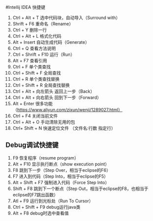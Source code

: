 #Intellij IDEA 快捷键

1. Ctrl + Alt + T       选中代码块，自动导入（Surround with）
2. Shrift + F6          重命名（Rename）
3. Ctrl + Y             删除一行
4. Ctrl + Alt + L       格式化代码
5. Alt + Insert         自动生成代码（Generate）
6. Ctrl + Q             查看方法说明
7. Ctrl + Shrift + F10  运行（Run）
8. Alt + F7             查看引用
9. Ctrl + F             单个类查找
10. Ctrl + Shift + F     全局查找
11. Ctrl + R             单个类查找替换
12. Ctrl + Shift + R     全局查找替换
13. Ctrl + Alt + 向左箭头 返回上一步（Back）
14. Ctrl + Alt + 向右箭头 回到下一步（Forward）
15. Alt + Enter          很多功能（https://www.aliyun.com/zixun/wenji/1289027.html）
16. Ctrl + F4            关闭当前文件
17. Ctrl + Alt + O       手动清除无用的包
18. Ctrl+ Shift + N      快速定位文件  （文件名:行数 指定行）

## Debug调试快捷键
1. F9               恢复程序（resume program）
2. Alt + F10        显示执行断点（show execution point）
3. F8               跳到下一步（Step Over，相当于eclipse的F6） 
4. F7               进入到代码（Step Into，相当于eclipse的F5）
5. Alt + Shift + F7 强制进入代码（Force Step Into）
6. Shift + F8       跳到下一个断点（Step Out，相当于eclipse的F8，也相当于eclipse的F7跳出函数）
7. Atl + F9         运行到光标处（Run To Cursor）
8. Ctrl + Shift + F9 debug运行java类
9. Alt + F8          debug时选中查看值